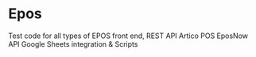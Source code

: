 # Epos
Test code for all types of EPOS front end, REST API
Artico POS
EposNow API
Google Sheets integration & Scripts
